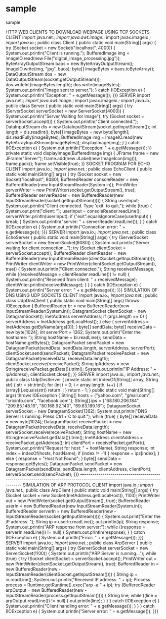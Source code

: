 # sample
sample

HTTP WEB CLIENTS TO DOWNLOAD WEBPAGE USING TCP SOCKETS
CLIENT
import java.net.*; import java.awt.image.*; import javax.imageio.*; import java.io.*;
public class Client {
public static void main(String[] args) {
try (Socket socket = new Socket("localhost", 4000)) {
System.out.println("Client is running.");
BufferedImage img = ImageIO.read(new File("digital_image_processing.jpg"));
ByteArrayOutputStream baos = new ByteArrayOutputStream();
ImageIO.write(img, "jpg", baos);
byte[] imageBytes = baos.toByteArray();
DataOutputStream dos = new DataOutputStream(socket.getOutputStream());
dos.writeInt(imageBytes.length);
dos.write(imageBytes);
System.out.println("Image sent to server.");
} catch (IOException e) {
System.out.println("Exception: " + e.getMessage()); }}}
SERVER
import java.net.*; import java.awt.image.*; import javax.imageio.*; import java.io.*;
public class Server {
public static void main(String[] args) {
try (ServerSocket serverSocket = new ServerSocket(4000)) {
System.out.println("Server Waiting for image");
try (Socket socket = serverSocket.accept()) {
System.out.println("Client connected.");
DataInputStream dis = new DataInputStream(socket.getInputStream());
int length = dis.readInt();
byte[] imageBytes = new byte[length];
dis.readFully(imageBytes);
BufferedImage img = ImageIO.read(new ByteArrayInputStream(imageBytes));
displayImage(img);
}
} catch (IOException e) {
System.out.println("Exception: " + e.getMessage()); }}
private static void displayImage(BufferedImage img) {
JFrame frame = new JFrame("Server");
frame.add(new JLabel(new ImageIcon(img)));
frame.pack();
frame.setVisible(true); }}
SOCKET PROGRAM FOR ECHO
CLIENT
import java.io.*; import java.net.*;
public class EchoClient {
public static void main(String[] args) {
try (Socket socket = new Socket("localhost", 8080);
BufferedReader consoleReader = new BufferedReader(new
InputStreamReader(System.in));
PrintWriter serverWriter = new PrintWriter(socket.getOutputStream(), true);
BufferedReader serverReader = new BufferedReader(new
InputStreamReader(socket.getInputStream()))) {
String userInput;
System.out.println("Client connected. Type 'exit' to quit.");
while (true) {
System.out.print("client: ");
userInput = consoleReader.readLine();
serverWriter.println(userInput);
if ("exit".equalsIgnoreCase(userInput)) {
break;
}
System.out.println("server: " + serverReader.readLine());
}
} catch (IOException e) {
System.out.println("Connection error: " + e.getMessage()); }}}
SERVER
import java.io.*; import java.net.*;
public class EchoServer {
public static void main(String[] args) {
try (ServerSocket serverSocket = new ServerSocket(8080)) {
System.out.println("Server waiting for client connection...");
try (Socket clientSocket = serverSocket.accept();
BufferedReader clientReader = new BufferedReader(new
InputStreamReader(clientSocket.getInputStream()));
PrintWriter clientWriter = new PrintWriter(clientSocket.getOutputStream(), true)) {
System.out.println("Client connected.");
String receivedMessage;
while ((receivedMessage = clientReader.readLine()) != null) {
System.out.println("Received from client: " + receivedMessage);
clientWriter.println(receivedMessage);
}
}
} catch (IOException e) {
System.out.println("Server error: " + e.getMessage()); }}}
SIMULATION OF DNS USING UDP SOCKETS
CLIENT
import java.io.*; import java.net.*;
public class UdpDnsClient {
public static void main(String[] args) throws IOException {
BufferedReader br = new BufferedReader(new InputStreamReader(System.in));
DatagramSocket clientSocket = new DatagramSocket();
InetAddress serverAddress;
if (args.length == 0) {
serverAddress = InetAddress.getLocalHost();
} else {
serverAddress = InetAddress.getByName(args[0]);
}
byte[] sendData;
byte[] receiveData = new byte[1024];
int serverPort = 1362;
System.out.print("Enter the hostname: ");
String hostName = br.readLine();
sendData = hostName.getBytes();
DatagramPacket sendPacket = new DatagramPacket(sendData, sendData.length,
serverAddress, serverPort);
clientSocket.send(sendPacket);
DatagramPacket receivePacket = new DatagramPacket(receiveData, receiveData.length);
clientSocket.receive(receivePacket);
String ipAddress = new String(receivePacket.getData()).trim();
System.out.println("IP Address: " + ipAddress);
clientSocket.close(); }}
SERVER
import java.io.*; import java.net.*;
public class UdpDnsServer {
private static int indexOf(String[] array, String str) {
str = str.trim();
for (int i = 0; i < array.length; i++) {
if (array[i].equals(str)) return i;
} return -
1;
}
public static void main(String[] args) throws IOException {
String[] hosts = {"yahoo.com", "gmail.com", "cricinfo.com", "facebook.com"};
String[] ips = {"68.180.206.184", "209.85.148.19", "80.168.92.140", "69.63.189.16"};
DatagramSocket serverSocket = new DatagramSocket(1362);
System.out.println("DNS Server is running. Press Ctrl + C to quit.");
while (true) {
byte[] receiveData = new byte[1024];
DatagramPacket receivePacket = new DatagramPacket(receiveData,
receiveData.length);
serverSocket.receive(receivePacket);
String hostName = new String(receivePacket.getData()).trim();
InetAddress clientAddress = receivePacket.getAddress();
int clientPort = receivePacket.getPort();
System.out.println("Request for host: " + hostName);
String response;
int index = indexOf(hosts, hostName);
if (index != -1) {
response = ips[index];
} else {
response = "Host Not Found";
}
byte[] sendData = response.getBytes();
DatagramPacket sendPacket = new DatagramPacket(sendData, sendData.length,
clientAddress, clientPort);
serverSocket.send(sendPacket); }}}
—----------------------------------------------------------------------------------------------------------------------------
SIMULATION OF ARP PROTOCOL
CLIENT
import java.io.*; import java.net.*;
public class ArpClient {
public static void main(String[] args) {
try (Socket socket = new Socket(InetAddress.getLocalHost(), 1100);
PrintWriter out = new PrintWriter(socket.getOutputStream(), true);
BufferedReader userIn = new BufferedReader(new InputStreamReader(System.in));
BufferedReader serverIn = new BufferedReader(new
-InputStreamReader(socket.getInputStream()))) {
System.out.print("Enter the IP address: ");
String ip = userIn.readLine();
out.println(ip);
String response;
System.out.println("ARP response from server:");
while ((response = serverIn.readLine()) != null) {
System.out.println(response); }
} catch (IOException e) {
System.out.println("Error: " + e.getMessage()); }}}
SERVER
import java.io.*; import java.net.*;
public class ArpServer {
public static void main(String[] args) {
try (ServerSocket serverSocket = new ServerSocket(1100)) {
System.out.println("ARP Server is running...");
while (true) {
try (Socket clientSocket = serverSocket.accept();
PrintWriter out = new PrintWriter(clientSocket.getOutputStream(), true);
BufferedReader in = new BufferedReader(new
-InputStreamReader(clientSocket.getInputStream()))) {
String ip = in.readLine();
System.out.println("Received IP address: " + ip);
Process process = Runtime.getRuntime().exec("arp -a " + ip);
try (BufferedReader arpOutput = new BufferedReader(new
-InputStreamReader(process.getInputStream()))) {
String line;
while ((line = arpOutput.readLine()) != null) {
out.println(line); } }
} catch (IOException e) {
System.out.println("Client handling error: " + e.getMessage()); }
}
} catch (IOException e) {
System.out.println("Server error: " + e.getMessage()); }}}
